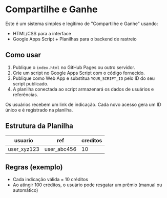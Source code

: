 
# Compartilhe e Ganhe

Este é um sistema simples e legítimo de "Compartilhe e Ganhe" usando:
- HTML/CSS para a interface
- Google Apps Script + Planilhas para o backend de rastreio

## Como usar

1. Publique o `index.html` no GitHub Pages ou outro servidor.
2. Crie um script no Google Apps Script com o código fornecido.
3. Publique como Web App e substitua `YOUR_SCRIPT_ID` pelo ID do seu script publicado.
4. A planilha conectada ao script armazenará os dados de usuários e referências.

Os usuários recebem um link de indicação. Cada novo acesso gera um ID único e é registrado na planilha.

## Estrutura da Planilha

| usuario      | ref          | creditos |
|--------------|--------------|----------|
| user_xyz123  | user_abc456  | 10       |

## Regras (exemplo)
- Cada indicação válida = 10 créditos
- Ao atingir 100 créditos, o usuário pode resgatar um prêmio (manual ou automático)

